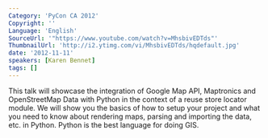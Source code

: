 ```yaml
---
Category: 'PyCon CA 2012'
Copyright: ''
Language: 'English'
SourceUrl: '"https://www.youtube.com/watch?v=MhsbivEDTds"'
ThumbnailUrl: 'http://i2.ytimg.com/vi/MhsbivEDTds/hqdefault.jpg'
date: '2012-11-11'
speakers: [Karen Bennet]
tags: []
---
```

This talk will showcase the integration of Google Map API, Maptronics and
OpenStreetMap Data with Python in the context of a reuse store locator module.
We will show you the basics of how to setup your project and what you need to
know about rendering maps, parsing and importing the data, etc. in Python.
Python is the best language for doing GIS.

